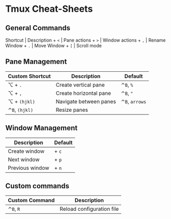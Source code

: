 # Tmux Cheat-Sheets

## General Commands

Shortcut | Description
<prefix> + `<` | Pane actions
<prefix> + `>` | Window actions
<prefix> + `,` | Rename Window
<prefix> + `.` | Move Window
<prefiz> + `[` | Scroll mode

## Pane Management

| Custom Shortcut | Description | Default |
| --- | --- | --- |
| ⌥ + `.` | Create vertical pane | ⌃`B`, `%` |
| ⌥ + `,` | Create horizontal pane | ⌃`B`, `"` |
| ⌥ + `(hjkl)` | Navigate between panes | ⌃`B`, `arrows` |
| ⌃`B`, `(hjkl)` | Resize panes | |

##  Window Management

| Description | Default |
| --- | --- |
| Create window | <prefix> + `c` |
| Next window | <prefix> + `p` |
| Previous window | <prefix> + `n` |

## Custom commands

| Custom Command | Description |
| --- | --- |
| ⌃`B`, `R` | Reload configuration file |
